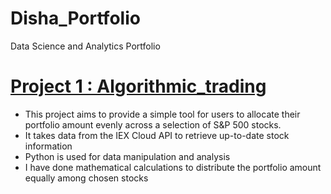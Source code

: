 # Disha_Portfolio
Data Science and Analytics Portfolio

# [Project 1 : Algorithmic_trading](https://github.com/DishaAgarwal1906/Algorithmic_trading)
- This project aims to provide a simple tool for users to allocate their portfolio amount evenly across a selection of S&P 500 stocks. 
- It takes data from the IEX Cloud API to retrieve up-to-date stock information
- Python is used for data manipulation and analysis
- I have done mathematical calculations to distribute the portfolio amount equally among chosen stocks
